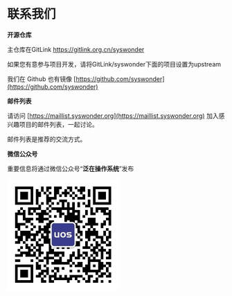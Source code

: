 # 联系我们

<i class="fa-solid fa-code-commit"></i> **开源仓库**

主仓库在GitLink <a href="https://gitlink.org.cn/syswonder">https://gitlink.org.cn/syswonder </a>

如果您有意参与项目开发，请将GitLink/syswonder下面的项目设置为upstream


我们在 <i class="fa-brands fa-github"></i> Github 也有镜像 [https://github.com/syswonder](https://github.com/syswonder)

<i class="fa-solid fa-envelopes-bulk"></i> **邮件列表**

请访问 [https://maillist.syswonder.org](https://maillist.syswonder.org)
加入感兴趣项目的邮件列表，一起讨论。

邮件列表是推荐的交流方式。


<i class="fa-brands fa-weixin"></i> **微信公众号**

重要信息将通过微信公众号“**泛在操作系统**”发布

![](_media/qrcode_4_ubiquitousos.jpg)


